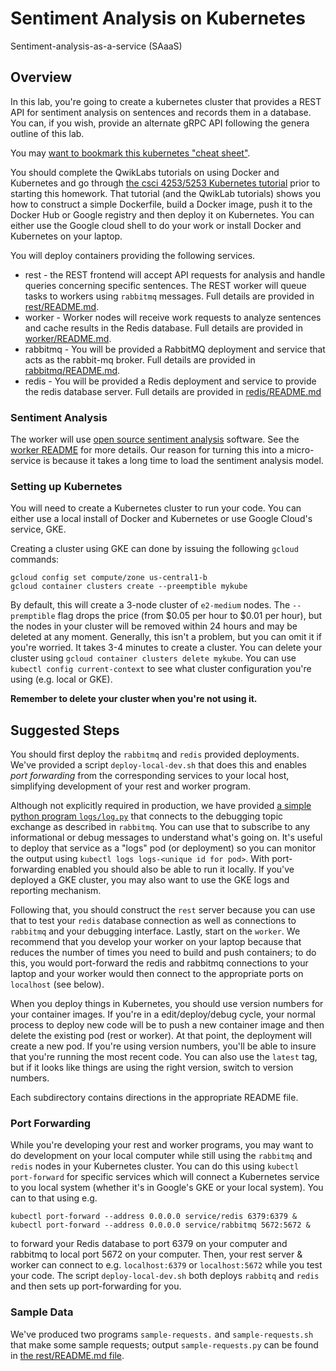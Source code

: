 # Sentiment Analysis on Kubernetes
Sentiment-analysis-as-a-service (SAaaS)
## Overview
In this lab, you're going to create a kubernetes cluster that provides a REST API for sentiment analysis on sentences and records them in a database. You can, if you wish, provide an alternate gRPC API following the genera outline of this lab.

You may [want to bookmark this kubernetes "cheat sheet"](https://kubernetes.io/docs/reference/kubectl/cheatsheet/).

You should complete the QwikLabs tutorials on using Docker and Kubernetes and go through [the csci 4253/5253 Kubernetes tutorial](https://github.com/cu-csci-4253-datacenter/kubernetes-tutorial) prior to starting this homework. That tutorial (and the QwikLab tutorials) shows you how to construct a simple Dockerfile, build a Docker image, push it to the Docker Hub or Google registry and then deploy it on Kubernetes. You can either use the Google cloud shell to do your work or install Docker and Kubernetes on your laptop.

You will deploy containers providing the following services.
+ rest - the REST frontend will accept API requests for analysis and handle queries concerning specific sentences. The REST worker will queue tasks to workers using `rabbitmq` messages. Full details are provided in [rest/README.md](rest/README.md).
+ worker - Worker nodes will receive work requests to analyze sentences and cache results in the Redis database. Full details are provided in [worker/README.md](worker/README.md).
+ rabbitmq - You will be provided a RabbitMQ deployment and service that acts as the rabbit-mq broker. Full details are provided in [rabbitmq/README.md](rabbitmq/README.md).
+ redis - You will be provided a Redis deployment and service to provide the redis database server. Full details are provided in [redis/README.md](redis/README.md.)

### Sentiment Analysis
The worker will use [open source sentiment analysis](https://github.com/flairNLP/flair) software. See the [worker README](worker/README.md) for more details. Our reason for turning this into a micro-service is because it takes a long time to load the sentiment analysis model.

### Setting up Kubernetes
You will need to create a Kubernetes cluster to run your code. You can either use a local install of Docker and Kubernetes or use Google Cloud's service, GKE.

Creating a cluster using GKE can done by issuing the following `gcloud` commands:
```
gcloud config set compute/zone us-central1-b
gcloud container clusters create --preemptible mykube
```
By default, this will create a 3-node cluster of `e2-medium` nodes. The `--premptible` flag drops the price (from \$0.05 per hour to \$0.01 per hour), but the nodes in your cluster will be removed within 24 hours and may be deleted at any moment. Generally, this isn't a problem, but you can omit it if you're worried. It takes 3-4 minutes to create a cluster. You can delete your cluster using  `gcloud container clusters delete mykube`.  You can use `kubectl config current-context` to see what cluster configuration you're using (e.g. local or GKE).

**Remember to delete your cluster when you're not using it.**

## Suggested Steps

You should first deploy the `rabbitmq` and `redis` provided deployments. We've provided a script `deploy-local-dev.sh` that does this and enables *port forwarding* from the corresponding services to your local host, simplifying development of your rest and worker program.

Although not explicitly required in production, we have provided [a simple python program `logs/log.py`](logs/logs.py) that connects to the debugging topic exchange as described in `rabbitmq`. You can use that to subscribe to any informational or debug messages to understand what's going on. It's useful to deploy that service as a "logs" pod (or deployment) so you can monitor the output using `kubectl logs logs-<unique id for pod>`. With port-forwarding enabled you should also be able to run it locally. If you've deployed a GKE cluster, you may also want to use the GKE logs and reporting mechanism.

Following that, you should construct the `rest` server because you can use that to test your `redis` database connection as well as connections to `rabbitmq` and your debugging interface. Lastly, start on the `worker`. We recommend that you develop your worker on your laptop because that reduces the number of times you need to build and push containers; to do this, you would port-forward the redis and rabbitmq connections to your laptop and your worker would then connect to the appropriate ports on `localhost` (see below).

When you deploy things in Kubernetes, you should use version numbers for your container images. If you're in a edit/deploy/debug cycle, your normal process to deploy new code will be to push a new container image and then delete the existing pod (rest or worker). At that point, the deployment will create a new pod. If you're using version numbers, you'll be able to insure that you're running the most recent code. You can also use the `latest` tag, but if it looks like things are using the right version, switch to version numbers.

Each subdirectory contains directions in the appropriate README file.

### Port Forwarding

While you're developing your rest and worker programs, you may want to do development on your local computer while still using the `rabbitmq` and `redis` nodes in your Kubernetes cluster. You can do this using `kubectl port-forward` for specific services which will connect a Kubernetes service to you local system (whether it's in Google's GKE or your local system). You can to that using e.g.
```
kubectl port-forward --address 0.0.0.0 service/redis 6379:6379 &
kubectl port-forward --address 0.0.0.0 service/rabbitmq 5672:5672 &
```
to forward your Redis database to port 6379 on your computer and rabbitmq to local port 5672 on your computer. Then, your rest server & worker can connect to e.g. `localhost:6379` or `localhost:5672` while you test your code. The script `deploy-local-dev.sh` both deploys `rabbitq` and `redis` and then sets up port-forwarding for you.

### Sample Data
We've produced two programs `sample-requests.` and `sample-requests.sh` that make some sample requests; output `sample-requests.py` can be found in [the rest/README.md file](rest/README.md).
